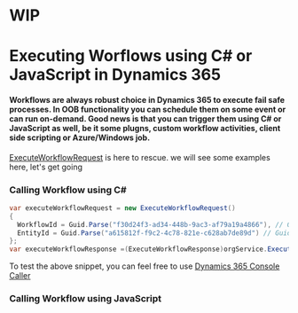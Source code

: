 # WIP
# Executing Worflows using C# or JavaScript in Dynamics 365

#### Workflows are always robust choice in Dynamics 365 to execute fail safe processes. In OOB functionality you can schedule them on some event or can run on-demand. Good news is that you can trigger them using C# or JavaScript as well, be it some plugns, custom workflow activities, client side scripting or Azure/Windows job.

[ExecuteWorkflowRequest](https://docs.microsoft.com/en-us/dotnet/api/microsoft.crm.sdk.messages.executeworkflowrequest) is here to rescue. we will see some examples here, let's get going

### Calling Workflow using C#
```csharp
var executeWorkflowRequest = new ExecuteWorkflowRequest()
{
  WorkflowId = Guid.Parse("f30d24f3-ad34-448b-9ac3-af79a19a4866"), // Guid of workflow
  EntityId = Guid.Parse("a615812f-f9c2-4c78-821e-c628ab7de89d") // Guid of record, aganst which we are executing workflow             
};            
var executeWorkflowResponse =(ExecuteWorkflowResponse)orgService.Execute(executeWorkflowRequest);
```
To test the above snippet, you can feel free to use [Dynamics 365 Console Caller](https://github.com/AshV/Dynamics365ConsoleCaller)

### Calling Workflow using JavaScript
